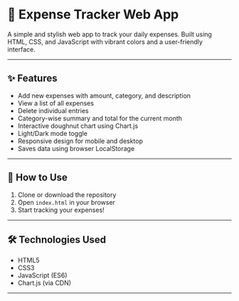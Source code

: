 # 💸 Expense Tracker Web App

A simple and stylish web app to track your daily expenses. Built using HTML, CSS, and JavaScript with vibrant colors and a user-friendly interface.

---

## ✨ Features

- Add new expenses with amount, category, and description
- View a list of all expenses
- Delete individual entries
- Category-wise summary and total for the current month
- Interactive doughnut chart using Chart.js
- Light/Dark mode toggle
- Responsive design for mobile and desktop
- Saves data using browser LocalStorage

---

## 🚀 How to Use

1. Clone or download the repository
2. Open `index.html` in your browser
3. Start tracking your expenses!

---

## 🛠️ Technologies Used

- HTML5
- CSS3
- JavaScript (ES6)
- Chart.js (via CDN)

---

